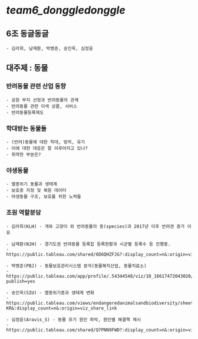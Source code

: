 # ***team6_donggledonggle***

## 6조 동글동글
    - 김라희, 남재환, 박병준, 송인욱, 심정윤

## 대주제 : 동물</br>

### 반려동물 관련 산업 동향
    - 공원 부지 선정과 반려동물의 관계
    - 반려동물 관련 이색 상품, 서비스
    - 반려동물등록제도

### 학대받는 동물들
    - (반려)동물에 대한 학대, 방치, 유기
    - 이에 대한 대응은 잘 이루어지고 있나?
    - 취약한 부분은?

### 야생동물
    - 멸종위기 동물과 생태계
    - 보호종 지정 및 복원 데이터
    - 야생동물 구조, 보호를 위한 노력들

### 조원 역할분담
    - 김라희(KLH) - 개와 고양이 외 반려동물의 종(species)과 2017년 이후 반려견 증가 이유

    - 남재환(NJH) - 경기도권 반려동물 등록칩 등록현황과 시군별 등록수 등 진행중.
    - https://public.tableau.com/shared/6D6QHZFJG?:display_count=n&:origin=viz_share_link

    - 박병준(PBJ) - 동물보호관리시스템 분석(동물복지산업, 동물치료소)
    - https://public.tableau.com/app/profile/.54344548/viz/10_16617472043020/1_1?publish=yes

    - 송인욱(SIU) - 멸종위기종과 생태계 변화
    - https://public.tableau.com/views/endangeredanimalsandbiodiversity/sheet0_2?:language=ko-KR&:display_count=n&:origin=viz_share_link

    - 심정윤(Aravis_S) - 동물 유기 원인 파악, 원인별 해결책 제시
    - https://public.tableau.com/shared/Q7PNN9FWD?:display_count=n&:origin=viz_share_link